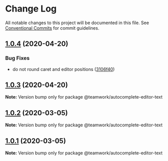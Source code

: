 # Change Log

All notable changes to this project will be documented in this file.
See [Conventional Commits](https://conventionalcommits.org) for commit guidelines.

## [1.0.4](https://github.com/Teamwork/autocomplete/compare/@teamwork/autocomplete-editor-text@1.0.3...@teamwork/autocomplete-editor-text@1.0.4) (2020-04-20)


### Bug Fixes

* do not round caret and editor positions ([3106f40](https://github.com/Teamwork/autocomplete/commit/3106f400ec9a861d3ecbfce4068fc62e3cdab76b))





## [1.0.3](https://github.com/Teamwork/autocomplete/compare/@teamwork/autocomplete-editor-text@1.0.2...@teamwork/autocomplete-editor-text@1.0.3) (2020-04-20)

**Note:** Version bump only for package @teamwork/autocomplete-editor-text





## [1.0.2](https://github.com/Teamwork/autocomplete/compare/@teamwork/autocomplete-editor-text@1.0.1...@teamwork/autocomplete-editor-text@1.0.2) (2020-03-05)

**Note:** Version bump only for package @teamwork/autocomplete-editor-text





## [1.0.1](https://github.com/Teamwork/autocomplete/compare/@teamwork/autocomplete-editor-text@1.0.0...@teamwork/autocomplete-editor-text@1.0.1) (2020-03-05)

**Note:** Version bump only for package @teamwork/autocomplete-editor-text
